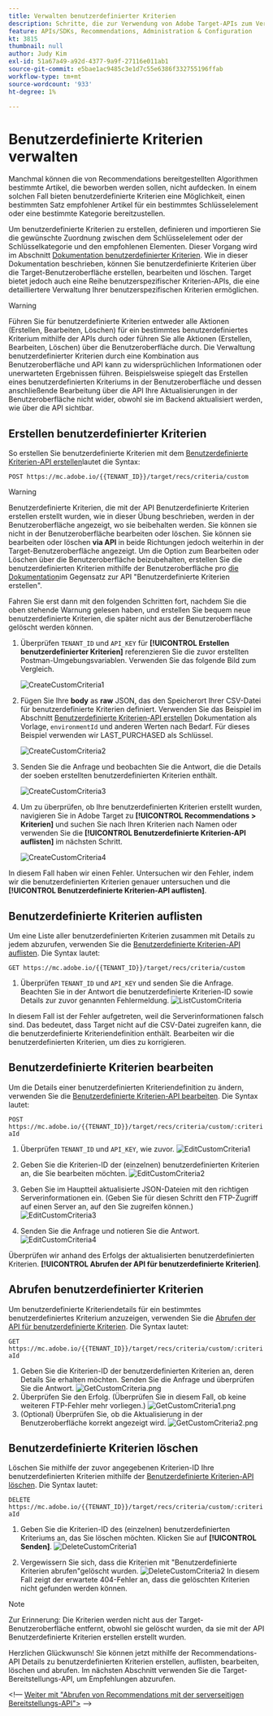 ```yaml
---
title: Verwalten benutzerdefinierter Kriterien
description: Schritte, die zur Verwendung von Adobe Target-APIs zum Verwalten, Erstellen, Auflisten, Bearbeiten, Abrufen und Löschen von Adobe Target Recommendations-Kriterien erforderlich sind.
feature: APIs/SDKs, Recommendations, Administration & Configuration
kt: 3815
thumbnail: null
author: Judy Kim
exl-id: 51a67a49-a92d-4377-9a9f-27116e011ab1
source-git-commit: e5bae1ac9485c3e1d7c55e6386f332755196ffab
workflow-type: tm+mt
source-wordcount: '933'
ht-degree: 1%

---
```


# Benutzerdefinierte Kriterien verwalten

Manchmal können die von Recommendations bereitgestellten Algorithmen bestimmte Artikel, die beworben werden sollen, nicht aufdecken. In einem solchen Fall bieten benutzerdefinierte Kriterien eine Möglichkeit, einen bestimmten Satz empfohlener Artikel für ein bestimmtes Schlüsselelement oder eine bestimmte Kategorie bereitzustellen.

Um benutzerdefinierte Kriterien zu erstellen, definieren und importieren Sie die gewünschte Zuordnung zwischen dem Schlüsselelement oder der Schlüsselkategorie und den empfohlenen Elementen. Dieser Vorgang wird im Abschnitt [Dokumentation benutzerdefinierter Kriterien](https://experienceleague.adobe.com/docs/target/using/recommendations/criteria/recommendations-csv.html). Wie in dieser Dokumentation beschrieben, können Sie benutzerdefinierte Kriterien über die Target-Benutzeroberfläche erstellen, bearbeiten und löschen. Target bietet jedoch auch eine Reihe benutzerspezifischer Kriterien-APIs, die eine detailliertere Verwaltung Ihrer benutzerspezifischen Kriterien ermöglichen.

>[!WARNING]
>
>Führen Sie für benutzerdefinierte Kriterien entweder alle Aktionen (Erstellen, Bearbeiten, Löschen) für ein bestimmtes benutzerdefiniertes Kriterium mithilfe der APIs durch oder führen Sie alle Aktionen (Erstellen, Bearbeiten, Löschen) über die Benutzeroberfläche durch. Die Verwaltung benutzerdefinierter Kriterien durch eine Kombination aus Benutzeroberfläche und API kann zu widersprüchlichen Informationen oder unerwarteten Ergebnissen führen. Beispielsweise spiegelt das Erstellen eines benutzerdefinierten Kriteriums in der Benutzeroberfläche und dessen anschließende Bearbeitung über die API Ihre Aktualisierungen in der Benutzeroberfläche nicht wider, obwohl sie im Backend aktualisiert werden, wie über die API sichtbar.

## Erstellen benutzerdefinierter Kriterien

So erstellen Sie benutzerdefinierte Kriterien mit dem [Benutzerdefinierte Kriterien-API erstellen](https://developers.adobetarget.com/api/recommendations/#operation/createCriteriaCustom)lautet die Syntax:

`POST https://mc.adobe.io/{{TENANT_ID}}/target/recs/criteria/custom`

>[!WARNING]
>
>Benutzerdefinierte Kriterien, die mit der API Benutzerdefinierte Kriterien erstellen erstellt wurden, wie in dieser Übung beschrieben, werden in der Benutzeroberfläche angezeigt, wo sie beibehalten werden. Sie können sie nicht in der Benutzeroberfläche bearbeiten oder löschen. Sie können sie bearbeiten oder löschen **via API** in beide Richtungen jedoch weiterhin in der Target-Benutzeroberfläche angezeigt. Um die Option zum Bearbeiten oder Löschen über die Benutzeroberfläche beizubehalten, erstellen Sie die benutzerdefinierten Kriterien mithilfe der Benutzeroberfläche pro [die Dokumentation](https://experienceleague.adobe.com/docs/target/using/recommendations/criteria/recommendations-csv.html)im Gegensatz zur API &quot;Benutzerdefinierte Kriterien erstellen&quot;.

Fahren Sie erst dann mit den folgenden Schritten fort, nachdem Sie die oben stehende Warnung gelesen haben, und erstellen Sie bequem neue benutzerdefinierte Kriterien, die später nicht aus der Benutzeroberfläche gelöscht werden können.

1. Überprüfen `TENANT_ID` und `API_KEY` für **[!UICONTROL Erstellen benutzerdefinierter Kriterien]** referenzieren Sie die zuvor erstellten Postman-Umgebungsvariablen. Verwenden Sie das folgende Bild zum Vergleich.

   ![CreateCustomCriteria1](assets/CreateCustomCriteria1.png)

1. Fügen Sie Ihre **body** as **raw** JSON, das den Speicherort Ihrer CSV-Datei für benutzerdefinierte Kriterien definiert. Verwenden Sie das Beispiel im Abschnitt [Benutzerdefinierte Kriterien-API erstellen](https://developers.adobetarget.com/api/recommendations/#operation/getAllCriteriaCustom) Dokumentation als Vorlage, `environmentId` und anderen Werten nach Bedarf. Für dieses Beispiel verwenden wir LAST_PURCHASED als Schlüssel.

   ![CreateCustomCriteria2](assets/CreateCustomCriteria2.png)

1. Senden Sie die Anfrage und beobachten Sie die Antwort, die die Details der soeben erstellten benutzerdefinierten Kriterien enthält.

   ![CreateCustomCriteria3](assets/CreateCustomCriteria3.png)

1. Um zu überprüfen, ob Ihre benutzerdefinierten Kriterien erstellt wurden, navigieren Sie in Adobe Target zu **[!UICONTROL Recommendations > Kriterien]** und suchen Sie nach Ihren Kriterien nach Namen oder verwenden Sie die **[!UICONTROL Benutzerdefinierte Kriterien-API auflisten]** im nächsten Schritt.

   ![CreateCustomCriteria4](assets/CreateCustomCriteria4.png)

In diesem Fall haben wir einen Fehler. Untersuchen wir den Fehler, indem wir die benutzerdefinierten Kriterien genauer untersuchen und die **[!UICONTROL Benutzerdefinierte Kriterien-API auflisten]**.

## Benutzerdefinierte Kriterien auflisten

Um eine Liste aller benutzerdefinierten Kriterien zusammen mit Details zu jedem abzurufen, verwenden Sie die [Benutzerdefinierte Kriterien-API auflisten](https://developers.adobetarget.com/api/recommendations/#operation/getAllCriteriaCustom). Die Syntax lautet:

`GET https://mc.adobe.io/{{TENANT_ID}}/target/recs/criteria/custom`

1. Überprüfen `TENANT_ID` und `API_KEY` und senden Sie die Anfrage. Beachten Sie in der Antwort die benutzerdefinierte Kriterien-ID sowie Details zur zuvor genannten Fehlermeldung.
   ![ListCustomCriteria](assets/ListCustomCriteria.png)

In diesem Fall ist der Fehler aufgetreten, weil die Serverinformationen falsch sind. Das bedeutet, dass Target nicht auf die CSV-Datei zugreifen kann, die die benutzerdefinierte Kriteriendefinition enthält. Bearbeiten wir die benutzerdefinierten Kriterien, um dies zu korrigieren.

## Benutzerdefinierte Kriterien bearbeiten

Um die Details einer benutzerdefinierten Kriteriendefinition zu ändern, verwenden Sie die [Benutzerdefinierte Kriterien-API bearbeiten](https://developers.adobetarget.com/api/recommendations/#operation/updateCriteriaCustom). Die Syntax lautet:

`POST https://mc.adobe.io/{{TENANT_ID}}/target/recs/criteria/custom/:criteriaId`

1. Überprüfen `TENANT_ID` und `API_KEY`, wie zuvor.
   ![EditCustomCriteria1](assets/EditCustomCriteria1.png)

1. Geben Sie die Kriterien-ID der (einzelnen) benutzerdefinierten Kriterien an, die Sie bearbeiten möchten.
   ![EditCustomCriteria2](assets/EditCustomCriteria2.png)

1. Geben Sie im Hauptteil aktualisierte JSON-Dateien mit den richtigen Serverinformationen ein. (Geben Sie für diesen Schritt den FTP-Zugriff auf einen Server an, auf den Sie zugreifen können.)
   ![EditCustomCriteria3](assets/EditCustomCriteria3.png)

1. Senden Sie die Anfrage und notieren Sie die Antwort.
   ![EditCustomCriteria4](assets/EditCustomCriteria4.png)

Überprüfen wir anhand des Erfolgs der aktualisierten benutzerdefinierten Kriterien. **[!UICONTROL Abrufen der API für benutzerdefinierte Kriterien]**.

## Abrufen benutzerdefinierter Kriterien

Um benutzerdefinierte Kriteriendetails für ein bestimmtes benutzerdefiniertes Kriterium anzuzeigen, verwenden Sie die [Abrufen der API für benutzerdefinierte Kriterien](https://developers.adobetarget.com/api/recommendations/#operation/getCriteriaCustom). Die Syntax lautet:

`GET https://mc.adobe.io/{{TENANT_ID}}/target/recs/criteria/custom/:criteriaId`

1. Geben Sie die Kriterien-ID der benutzerdefinierten Kriterien an, deren Details Sie erhalten möchten. Senden Sie die Anfrage und überprüfen Sie die Antwort.
   ![GetCustomCriteria.png](assets/GetCustomCriteria.png)
1. Überprüfen Sie den Erfolg. (Überprüfen Sie in diesem Fall, ob keine weiteren FTP-Fehler mehr vorliegen.)
   ![GetCustomCriteria1.png](assets/GetCustomCriteria1.png)
1. (Optional) Überprüfen Sie, ob die Aktualisierung in der Benutzeroberfläche korrekt angezeigt wird.
   ![GetCustomCriteria2.png](assets/GetCustomCriteria2.png)

## Benutzerdefinierte Kriterien löschen

Löschen Sie mithilfe der zuvor angegebenen Kriterien-ID Ihre benutzerdefinierten Kriterien mithilfe der [Benutzerdefinierte Kriterien-API löschen](https://developers.adobetarget.com/api/recommendations/#operation/deleteCriteriaCustom). Die Syntax lautet:

`DELETE https://mc.adobe.io/{{TENANT_ID}}/target/recs/criteria/custom/:criteriaId`

1. Geben Sie die Kriterien-ID des (einzelnen) benutzerdefinierten Kriteriums an, das Sie löschen möchten. Klicken Sie auf **[!UICONTROL Senden]**.
   ![DeleteCustomCriteria1](assets/DeleteCustomCriteria1.png)

1. Vergewissern Sie sich, dass die Kriterien mit &quot;Benutzerdefinierte Kriterien abrufen&quot;gelöscht wurden.
   ![DeleteCustomCriteria2](assets/DeleteCustomCriteria2.png)
In diesem Fall zeigt der erwartete 404-Fehler an, dass die gelöschten Kriterien nicht gefunden werden können.

>[!NOTE]
>
>Zur Erinnerung: Die Kriterien werden nicht aus der Target-Benutzeroberfläche entfernt, obwohl sie gelöscht wurden, da sie mit der API Benutzerdefinierte Kriterien erstellen erstellt wurden.

Herzlichen Glückwunsch! Sie können jetzt mithilfe der Recommendations-API Details zu benutzerdefinierten Kriterien erstellen, auflisten, bearbeiten, löschen und abrufen. Im nächsten Abschnitt verwenden Sie die Target-Bereitstellungs-API, um Empfehlungen abzurufen.

&lt;!— [Weiter mit &quot;Abrufen von Recommendations mit der serverseitigen Bereitstellungs-API&quot;>](fetch-recs-server-side-delivery-api.md) —>
